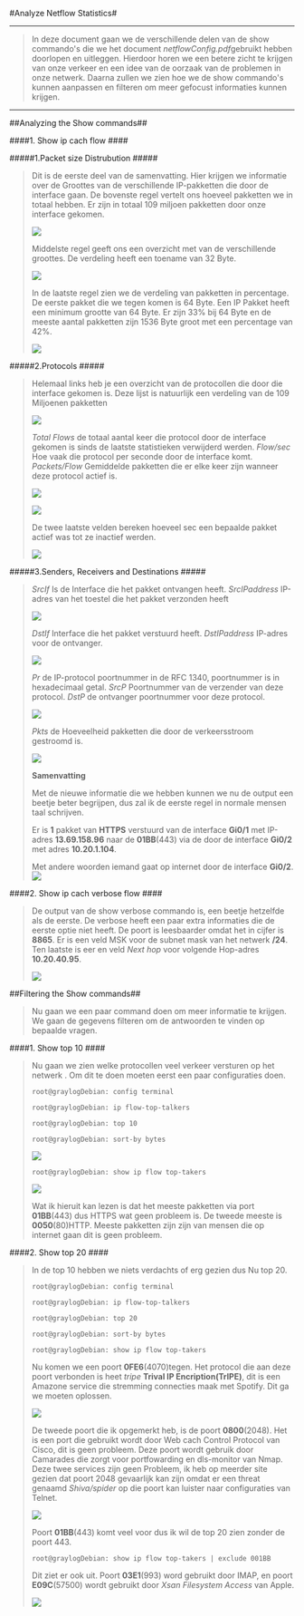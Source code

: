 #Analyze Netflow Statistics#

---
>In deze document gaan we de verschillende delen van de show commando's die we het document *netflowConfig.pdf*gebruikt hebben doorlopen en uitleggen. Hierdoor horen we een betere zicht te krijgen van onze verkeer en een idee van de oorzaak van de problemen in onze netwerk. Daarna zullen we zien hoe we de show commando's kunnen aanpassen en filteren om meer gefocust informaties kunnen krijgen.

---

##Analyzing the Show commands##

####1. Show ip cach flow ####

#####1.Packet size Distrubution #####
>Dit is de eerste deel van de samenvatting. Hier krijgen we informatie over de Groottes van de verschillende IP-pakketten die door de interface gaan. De bovenste regel vertelt ons hoeveel pakketten we in totaal hebben. Er zijn in totaal 109 miljoen pakketten door onze interface gekomen.
>
>![](showCachAnalyze1.0.png)
>
>Middelste regel geeft ons een overzicht met van de verschillende groottes. De verdeling heeft een toename van 32 Byte. 
>
>![](showCachAnalyze1.0.5.png)
>
>In de laatste regel zien we de verdeling van pakketten in percentage. De eerste pakket die we tegen komen is 64 Byte. Een IP Pakket heeft een minimum grootte van 64 Byte. Er zijn 33% bij 64 Byte en de meeste aantal pakketten zijn 1536 Byte groot met een percentage van 42%.
>
>![](showCachAnalyze1.png)


#####2.Protocols #####
>Helemaal links heb je een overzicht van de protocollen die door die interface gekomen is. Deze lijst is natuurlijk een verdeling van de 109 Miljoenen pakketten
>
>![](showCachAnalyze2.0.png)
>
>*Total Flows* de totaal aantal keer die protocol door de interface gekomen is sinds de laatste statistieken verwijderd werden. *Flow/sec* Hoe vaak die protocol per seconde door de interface komt. *Packets/Flow* Gemiddelde pakketten die er elke keer zijn wanneer deze protocol actief is.
>
>
>![](showCachAnalyze2.1.png)
>
>
>
>![](showCachAnalyze2.2.png)
>
>De twee laatste velden bereken hoeveel sec een bepaalde pakket actief was tot ze inactief werden.
>
>![](showCachAnalyze2.3.png)

#####3.Senders, Receivers and Destinations #####
>*SrcIf* Is de Interface die het pakket ontvangen heeft. *SrcIPaddress* IP-adres van het toestel die het pakket verzonden heeft
>
>![](showCachAnalyze3.1.png)
>
>*DstIf* Interface die het pakket verstuurd heeft. *DstIPaddress* IP-adres voor de ontvanger.
>
>![](showCachAnalyze3.2.png)
>
>*Pr* de IP-protocol poortnummer in de RFC 1340, poortnummer is in hexadecimaal getal. *SrcP* Poortnummer van de verzender van deze protocol. *DstP* de ontvanger poortnummer voor deze protocol.
>
>![](showCachAnalyze3.3.png)
>
>*Pkts* de Hoeveelheid pakketten die door de verkeersstroom gestroomd is.
>
>![](showCachAnalyze3.4.png)
>
>**Samenvatting**
>
>Met de nieuwe informatie die we hebben kunnen we nu de output een beetje beter begrijpen, dus zal ik de eerste regel in normale mensen taal schrijven.
>
>Er is **1** pakket van **HTTPS** verstuurd van de interface **Gi0/1** met IP-adres **13.69.158.96** naar de **01BB**(443) via de door de interface **Gi0/2** met adres **10.20.1.104**.
>
>Met andere woorden iemand gaat op internet door de interface **Gi0/2**.
>![](showCachAnalyze3.5.png)


####2. Show ip cach verbose flow ####
>De output van de show verbose commando is, een beetje hetzelfde als de eerste. De verbose heeft een paar extra informaties die de eerste optie niet heeft. De poort is leesbaarder omdat het in cijfer is **8865**. Er is een veld MSK voor de subnet mask van het netwerk **/24**. Ten laatste is eer en veld *Next hop* voor volgende Hop-adres **10.20.40.95**.
>
>![](showCachAnalyzeVerbose1.png)


##Filtering the Show commands##
>Nu gaan we een paar command doen om meer informatie te krijgen. We gaan de gegevens filteren om de antwoorden te vinden op bepaalde vragen.

####1. Show top 10 ####
>Nu gaan we zien welke protocollen veel verkeer versturen op het netwerk . Om dit te doen moeten eerst een paar configuraties doen.
>
>`root@graylogDebian: config terminal `
>
>`root@graylogDebian: ip flow-top-talkers `
>
>`root@graylogDebian: top 10 `
>
>`root@graylogDebian: sort-by bytes`
>
>![](topTalkers2.png)
>
>`root@graylogDebian: show ip flow top-takers `
>
>![](topTalkersShowSort.png)
>
>Wat ik hieruit kan lezen is dat het meeste pakketten via port **01BB**(443) dus HTTPS wat geen probleem is. De tweede meeste is **0050**(80)HTTP. Meeste pakketten zijn zijn van mensen die op internet gaan dit is geen probleem.


####2. Show top 20 ####
>In de top 10 hebben we niets verdachts of erg gezien dus Nu top 20.
>
>`root@graylogDebian: config terminal `
>
>`root@graylogDebian: ip flow-top-talkers `
>
>`root@graylogDebian: top 20 `
>
>`root@graylogDebian: sort-by bytes`
>
>`root@graylogDebian: show ip flow top-takers `
>
>Nu komen we een poort **0FE6**(4070)tegen. Het protocol die aan deze poort verbonden is heet *tripe* **Trival IP Encription(TrIPE)**, dit is een Amazone service die stremming connecties maak met Spotify. Dit ga we moeten oplossen.
>
>![](topTalkersShowSortTop20.png)
>
>De tweede poort die ik opgemerkt heb, is de poort **0800**(2048). Het is een port die gebruikt wordt door Web cach Control Protocol van Cisco, dit is geen probleem. Deze poort wordt gebruik door Camarades die zorgt voor portfowarding en dls-monitor van Nmap. Deze twee services zijn geen Probleem, ik heb op meerder site gezien dat poort 2048 gevaarlijk kan zijn omdat er een threat genaamd *Shiva/spider* op die poort kan luister naar configuraties van Telnet.
>
>![](topTalkersShowSortTop20.1.png)
>
>Poort **01BB**(443) komt veel voor dus ik wil de top 20 zien zonder de poort 443.  
>
>`root@graylogDebian: show ip flow top-takers | exclude 001BB`
>
>Dit ziet er ook uit. Poort **03E1**(993) word gebruikt door IMAP, en poort **E09C**(57500) wordt gebruikt door *Xsan Filesystem Access* van Apple.
>
>![](topTalkersShowSortTop20Exclude01BB.1.png)




